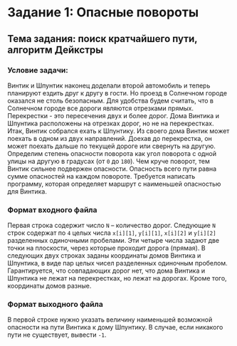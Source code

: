 # Задание 1: Опасные повороты

## Тема задания: поиск кратчайшего пути, алгоритм Дейкстры

### Условие задачи:

Винтик и Шпунтик наконец доделали второй автомобиль и теперь планируют ездить друг к другу в гости. Но проезд в Солнечном городе оказался не столь безопасным.
Для удобства будем считать, что в Солнечном городе все дороги являются отрезками прямых. Перекрестки - это пересечения двух и более дорог. Дома Винтика и Шпунтика расположены на отрезках дорог, но не на перекрестках.
Итак, Винтик собрался ехать к Шпунтику. Из своего дома Винтик может поехать в одном из двух направлений. Доехав до перекрестка, он может поехать дальше по текущей дороге или свернуть на другую. Определим степень опасности поворота как угол поворота с одной улицы на другую в градусах (от `0` до `180`). Чем круче поворот, тем Винтик сильнее подвержен опасности.
Опасность всего пути равна сумме опасностей на каждом повороте.
Требуется написать программу, которая определяет маршрут с наименьшей опасностью для Винтика.

### Формат входного файла

Первая строка содержит число `N` – количество дорог. Следующие `N` строк содержат по `4` целых числа `x[i][1]`, `y[i][1]`, `x[i][2]` и `y[i][2]` разделенных одиночными пробелами. Эти четыре числа задают две точки на плоскости, через которые проходит дорога (прямая). В следующих двух строках заданы координаты домов Винтика и Шпунтика, в виде пар целых чисел разделенных одиночным пробелом.
Гарантируется, что совпадающих дорог нет, что дома Винтика и Шпунтика не лежат на перекрестках, но лежат на дорогах. Кроме того, координаты домов разные.

### Формат выходного файла

В первой строке нужно указать величину наименьшей возможной опасности на пути Винтика к дому Шпунтику. В случае, если никакого пути не существует, вывести `-1`.
